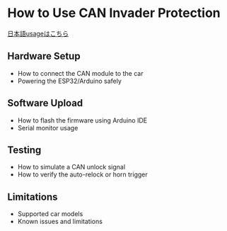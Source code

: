 # How to Use CAN Invader Protection


[日本語usageはこちら](usage.ja.md)

## Hardware Setup
- How to connect the CAN module to the car
- Powering the ESP32/Arduino safely

## Software Upload
- How to flash the firmware using Arduino IDE
- Serial monitor usage

## Testing
- How to simulate a CAN unlock signal
- How to verify the auto-relock or horn trigger

## Limitations
- Supported car models
- Known issues and limitations
